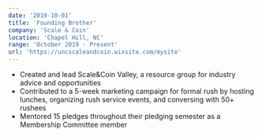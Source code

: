 ```yaml
---
date: '2019-10-01'
title: 'Founding Brother'
company: 'Scale & Coin'
location: 'Chapel Hill, NC'
range: 'October 2019 - Present'
url: 'https://uncscaleandcoin.wixsite.com/mysite'
---
```


- Created and lead Scale&Coin Valley, a resource group for industry advice and opportunities
- Contributed to a 5-week marketing campaign for formal rush by hosting lunches, organizing rush service events, and conversing with 50+ rushees
- Mentored 15 pledges throughout their pledging semester as a Membership Committee member
